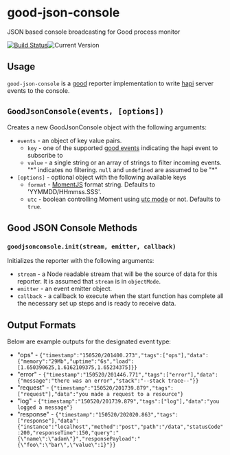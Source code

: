 # good-json-console

JSON based console broadcasting for Good process monitor

[![Build Status](https://travis-ci.org/sportngin/good-json-console.svg?branch=master)](http://travis-ci.org/sportngin/good-json-console)![Current Version](https://img.shields.io/npm/v/good-json-console.svg)

## Usage

`good-json-console` is a [good](https://github.com/hapijs/good) reporter implementation to write [hapi](http://hapijs.com/) server events to the console.

## `GoodJsonConsole(events, [options])`
Creates a new GoodJsonConsole object with the following arguments:

- `events` - an object of key value pairs.
	- `key` - one of the supported [good events](https://github.com/hapijs/good) indicating the hapi event to subscribe to
	- `value` - a single string or an array of strings to filter incoming events. "\*" indicates no filtering. `null` and `undefined` are assumed to be "\*"
- `[options]` - optional object with the following available keys
	- `format` - [MomentJS](http://momentjs.com/docs/#/displaying/format/) format string. Defaults to 'YYMMDD/HHmmss.SSS'.
	- `utc` - boolean controlling Moment using [utc mode](http://momentjs.com/docs/#/parsing/utc/) or not. Defaults to `true`.

## Good JSON Console Methods
### `goodjsonconsole.init(stream, emitter, callback)`
Initializes the reporter with the following arguments:

- `stream` - a Node readable stream that will be the source of data for this reporter. It is assumed that `stream` is in `objectMode`.
- `emitter` - an event emitter object.
- `callback` - a callback to execute when the start function has complete all the necessary set up steps and is ready to receive data.

## Output Formats

Below are example outputs for the designated event type:

- "ops" - `{"timestamp":"150520/201400.273","tags":["ops"],"data":{"memory":"29Mb","uptime":"6s","load":[1.650390625,1.6162109375,1.65234375]}}`
- "error" - `{"timestamp":"150520/201446.771","tags":["error"],"data":{"message":"there was an error","stack":"--stack trace--"}}`
- "request" - `{"timestamp":"150520/201739.879","tags":["request"],"data":"you made a request to a resource"}`
- "log" - `{"timestamp":"150520/201739.879","tags":["log"],"data":"you logged a message"}`
- "response" - `{"timestamp":"150520/202020.863","tags":["response"],"data":{"instance":"localhost","method":"post","path":"/data","statusCode":200,"responseTime":150,"query":"{\"name\":\"adam\"}","responsePayload":"{\"foo\":\"bar\",\"value\":1}"}}`
